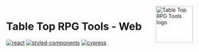 <img src="https://github.com/GuiiMoraes/TableTopRpg-tools/blob/main/packages%2Fshared%2Fassets%2Flogo.svg" alt="Table Top RPG Tools logo" height="100px" align="right" />

# Table Top RPG Tools - Web

[![react](https://img.shields.io/badge/react-^16.13.1-blue?logo=React)](https://reactjs.org/)
[![styled-components](https://img.shields.io/badge/styled--components-%5E5.1.1-ff69b4?logo=styled-components)](https://styled-components.com/)
[![cypress](https://img.shields.io/badge/cypress-^5.1.0-lightgrey?logo=Cypress)](https://www.cypress.io/)
